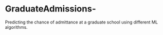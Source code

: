 # GraduateAdmissions-
Predicting the chance of admittance at a graduate school using different ML algorithms.
